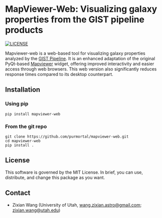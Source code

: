 
# MapViewer-Web: Visualizing galaxy properties from the GIST pipeline products

[![LICENSE](https://img.shields.io/badge/lisence-MIT-blue.svg)](https://github.com/purmortal/mapviewer-web/blob/master/LICENSE)

Mapviewer-web is a web-based tool for visualizing galaxy properties analyzed by the [GIST Pipeline](https://gitlab.com/abittner/gist-development).
It is an enhanced adaptation of the original PyQt-based [Mapviewer](https://gitlab.com/abittner/gist-development/-/blob/master/gistPipeline/Mapviewer.py?ref_type=heads) widget, 
offering improved interactivity and easier access through web browsers. 
This web version also significantly reduces response times compared to its desktop counterpart.

## Installation

### Using pip

```
pip install mapviewer-web
```

### From the git repo

```
git clone https://github.com/purmortal/mapviewer-web.git
cd mapviewer-web
pip install .
```

## License
This software is governed by the MIT License. In brief, you can use, distribute, and change this package as you want.


## Contact 
- Zixian Wang (University of Utah, wang.zixian.astro@gmail.com; zixian.wang@utah.edu)
